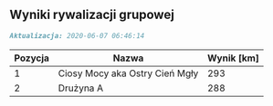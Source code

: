 ## Wyniki rywalizacji grupowej

```markdown
Aktualizacja: 2020-06-07 06:46:14
```

Pozycja | Nazwa | Wynik [km] |
------------ | -------------  | -------------
 1 |Ciosy Mocy aka Ostry Cień Mgły | 293 
 2 |Drużyna A | 288
